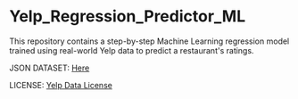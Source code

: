 # Yelp_Regression_Predictor_ML
This repository contains a step-by-step Machine Learning regression model trained using real-world Yelp data to predict a restaurant's ratings.

JSON DATASET: [Here](https://drive.google.com/drive/folders/1M8LG_a8leWFy9LSz5_1xDLNZMwQIPiDG?usp=drive_link)

LICENSE: [Yelp Data License](https://www.codecademy.com/content-items/6465513928f4b4eb1886c2bae85c72cd)
